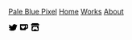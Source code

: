 <a href="../works/pale.html">Pale Blue Pixel</a>
<a href="../index.html">Home</a>
<a href="../works.html">Works</a>
<a href="../about.html">About</a>
<div id="icons">
    <a href="https://www.twitter.com/alllenski" target="_blank"><img src="../img/icons/Twitter.png""></a>
    <a href="https://ko-fi.com/alllenski" target="_blank"><img src="../img/icons/KoFi.png""></a>
    <a href="https://alllenski.itch.io/" target="_blank"><img src="../img/icons/itchio.png""></a>
</div>